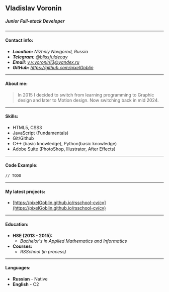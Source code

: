 ## Vladislav Voronin
##### Junior Full-stack Developer

---

#### Contact info:
* ***Location:** Nizhniy Novgorod, Russia*
* ***Telegram:** [@blissfuldecay](https://t.me/blissfuldecay)*
* ***Email:** [v.v.voronin13@yandex.ru](mailto:v.v.voronin13@yandex.ru)*
* ***GitHub:** https://github.com/pixelGoblin*

---

#### About me:
> In 2015 I decided to switch from learning programming to Graphic design and later to Motion design. Now switching back in mid 2024.

---

#### Skills:
* HTML5, CSS3
* JavaScript (Fundamentals)
* Git/Github
* C++ (basic knowledge), Python(basic knowledge)
* Adobe Suite (PhotoShop, Illustrator, After Effects)

---

#### Code Example:

```
// TODO
```

---

#### My latest projects:
* [https://pixelGoblin.github.io/rsschool-cv/cv](https://pixelGoblin.github.io/rsschool-cv/cv)

---

#### Education:
* **HSE (2013 - 2015):**
  - *Bachelor's in Applied Mathematics and Informatics*
* **Courses:**
  - *RSSchool (in process)*

---

#### Languages:
* **Russian** - Native
* **English** - C2